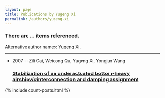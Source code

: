```yaml
---
layout: page
title: Publications by Yugeng Xi
permalink: /authors/yugeng-xi
---
```


<h3 id="number-posts">There are ... items referenced.</h3>
<p id='info-authors'>Alternative author names: Yugeng Xi.</p>
<hr />
<ul class="post-list">
<li><span class='post-meta'>2007 -- Zili Cai, Weidong Qu, Yugeng Xi, Yongjun Wang</span><h3><a class='post-link' href="{{ site.baseurl }}/stabilization-of-an-underactuated-bottom-heavy-airship-i-via-i-interconnection-and-damping-assignment">Stabilization of an underactuated bottom‐heavy airship<i>via</i>interconnection and damping assignment</a></h3></li>

</ul>
{% include count-posts.html %}
